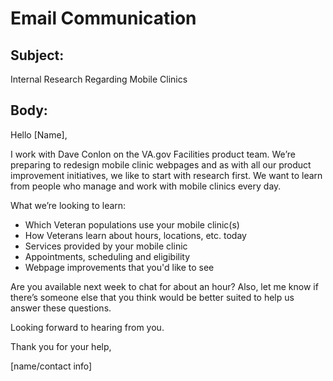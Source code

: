 # Email Communication

## Subject: 

Internal Research Regarding Mobile Clinics

## Body:

Hello [Name], 

I work with Dave Conlon on the VA.gov Facilities product team. We’re preparing to redesign mobile clinic webpages and as with all our product improvement initiatives, we like to start with research first. We want to learn from people who manage and work with mobile clinics every day. 

What we’re looking to learn:

- Which Veteran populations use your mobile clinic(s)
- How Veterans learn about hours, locations, etc. today
- Services provided by your mobile clinic 
- Appointments, scheduling and eligibility 
- Webpage improvements that you'd like to see

Are you available next week to chat for about an hour?  Also, let me know if there’s someone else that you think would be better suited to help us answer these questions.

Looking forward to hearing from you.

Thank you for your help,

[name/contact info]
